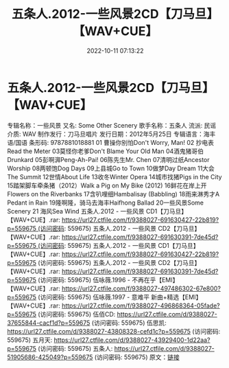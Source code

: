 ﻿---
title: 五条人.2012-一些风景2CD【刀马旦】【WAV+CUE】
date: 2022-10-11 07:13:22
categories: WAV车载音乐、镜像
tags: 华语中文
---
# 五条人.2012-一些风景2CD【刀马旦】【WAV+CUE】

专辑名称：一些风景
又名: Some Other Scenery
歌手名称：五条人
流派: 民谣
介质: WAV
制作发行：刀马旦唱片
发行日期：2012年5月25日
专辑语言：海丰语/国语
条形码: 9787881018881
01 曹操你别怕Don't Worry, Man!
02 抄电表Read the Meter
03莫怪你老爹Don't Blame Your Old Man
04酒鬼猪哥伯Drunkard
05彭啊湃Peng-Ah-Pai!
06陈先生Mr. Chen
07清明过纸Ancestor Worship
08两顿饱Dog Days
09上县城Go to Town
10做梦Day Dream
11大会The Summit
12世情About Life
13收冬Winter Opera
14城市找猪Pigs in the City
15踏架脚车牵条猪（2012）Walk a Pig on My Bike (2012)
16鲜花在岸上开Flowers on the Riverbanks
17含叭哩细Hambalisay (Babbling)
18雨来淋秀才A Pedant in Rain
19隆啊隆，骑马去海丰Haifhong Ballad
20一些风景Some Scenery
21 海风Sea Wind
五条人.2012 - 一些风景
CD1【刀马旦】【WAV+CUE】.rar: https://url27.ctfile.com/f/9388027-691630427-22b819?p=559675 (访问密码:
559675)
五条人.2012 - 一些风景 CD2【刀马旦】【WAV+CUE】.rar: https://url27.ctfile.com/f/9388027-691630391-7de45d?p=559675 (访问密码:
559675)
五条人.2012 - 一些风景 CD1【刀马旦】【WAV+CUE】.rar:
https://url27.ctfile.com/f/9388027-691630427-22b819?p=559675
(访问密码: 559675)
五条人.2012 - 一些风景 CD2【刀马旦】【WAV+CUE】.rar: https://url27.ctfile.com/f/9388027-691630391-7de45d?p=559675
(访问密码: 559675)
伍咏薇.1996 - 不再在乎【EMI】【WAV+CUE】.rar: https://url27.ctfile.com/f/9388027-497486302-67e800?p=559675
(访问密码: 559675)
伍咏薇.1997 - 意难平 新曲+精选【EMI】【WAV+CUE】.rar: https://url27.ctfile.com/f/9388027-496868364-05fade?p=559675
(访问密码: 559675)
伍佰CD: https://url27.ctfile.com/d/9388027-37655844-cacf1d?p=559675
(访问密码: 559675)
伍思凯: https://url27.ctfile.com/d/9388027-43808328-cefd1c?p=559675
(访问密码: 559675)
五月天: https://url27.ctfile.com/d/9388027-43929400-1d22aa?p=559675
(访问密码: 559675)
五条人: https://url27.ctfile.com/d/9388027-51905686-425049?p=559675
(访问密码: 559675)
原文：[链接](https://blog.sina.com.cn/s/blog_1647c7e7601030zv5.html)